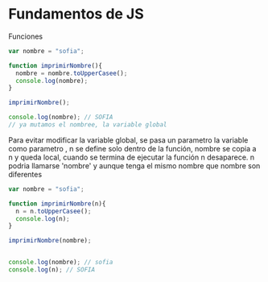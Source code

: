 # Fundamentos de JS

Funciones 

```js 
var nombre = "sofia";

function imprimirNombre(){
  nombre = nombre.toUpperCasee();
  console.log(nombre);
}

imprimirNombre();

console.log(nombre); // SOFIA
// ya mutamos el nombree, la variable global

```

Para evitar modificar la variable global, se pasa un parametro la variable como parametro , n se define solo dentro de la función, nombre se copia a n y queda local, cuando se termina de ejecutar la función n desaparece. n podria llamarse 'nombre' y aunque tenga el mismo nombre que nombre son diferentes


```js 
var nombre = "sofia";

function imprimirNombre(n){
  n = n.toUpperCasee();
  console.log(n);
}

imprimirNombre(nombre);


console.log(nombre); // sofia
console.log(n); // SOFIA
```